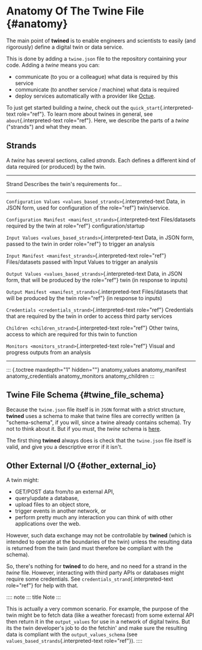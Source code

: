 # Anatomy Of The Twine File {#anatomy}

The main point of **twined** is to enable engineers and scientists to
easily (and rigorously) define a digital twin or data service.

This is done by adding a `twine.json` file to the repository containing
your code. Adding a _twine_ means you can:

- communicate (to you or a colleague) what data is required by this
  service
- communicate (to another service / machine) what data is required
- deploy services automatically with a provider like
  [Octue](https://www.octue.com).

To just get started building a _twine_, check out the
`quick_start`{.interpreted-text role="ref"}. To learn more about twines
in general, see `about`{.interpreted-text role="ref"}. Here, we describe
the parts of a _twine_ (\"strands\") and what they mean.

## Strands

A _twine_ has several sections, called _strands_. Each defines a
different kind of data required (or produced) by the twin.

---

Strand Describes the twin\'s requirements for\...

---

`Configuration Values <values_based_strands>`{.interpreted-text Data, in JSON form, used for configuration of the
role="ref"} twin/service.

`Configuration Manifest <manifest_strands>`{.interpreted-text Files/datasets required by the twin at
role="ref"} configuration/startup

`Input Values <values_based_strands>`{.interpreted-text Data, in JSON form, passed to the twin in order
role="ref"} to trigger an analysis

`Input Manifest <manifest_strands>`{.interpreted-text role="ref"} Files/datasets passed with Input Values to
trigger an analysis

`Output Values <values_based_strands>`{.interpreted-text Data, in JSON form, that will be produced by the
role="ref"} twin (in response to inputs)

`Output Manifest <manifest_strands>`{.interpreted-text Files/datasets that will be produced by the twin
role="ref"} (in response to inputs)

`Credentials <credentials_strand>`{.interpreted-text role="ref"} Credentials that are required by the twin in
order to access third party services

`Children <children_strand>`{.interpreted-text role="ref"} Other twins, access to which are required for
this twin to function

`Monitors <monitors_strand>`{.interpreted-text role="ref"} Visual and progress outputs from an analysis

---

::: {.toctree maxdepth="1" hidden=""}
anatomy_values anatomy_manifest anatomy_credentials anatomy_monitors
anatomy_children
:::

## Twine File Schema {#twine_file_schema}

Because the `twine.json` file itself is in `JSON` format with a strict
structure, **twined** uses a schema to make that twine files are
correctly written (a \"schema-schema\", if you will, since a twine
already contains schema). Try not to think about it. But if you must,
the _twine_ schema is
[here](https://github.com/octue/twined/blob/master/twined/schema/twine_schema.json).

The first thing **twined** always does is check that the `twine.json`
file itself is valid, and give you a descriptive error if it isn\'t.

## Other External I/O {#other_external_io}

A twin might:

- GET/POST data from/to an external API,
- query/update a database,
- upload files to an object store,
- trigger events in another network, or
- perform pretty much any interaction you can think of with other
  applications over the web.

However, such data exchange may not be controllable by **twined** (which
is intended to operate at the boundaries of the twin) unless the
resulting data is returned from the twin (and must therefore be
compliant with the schema).

So, there\'s nothing for **twined** to do here, and no need for a strand
in the _twine_ file. However, interacting with third party APIs or
databases might require some credentials. See
`credentials_strand`{.interpreted-text role="ref"} for help with that.

:::: note
::: title
Note
:::

This is actually a very common scenario. For example, the purpose of the
twin might be to fetch data (like a weather forecast) from some external
API then return it in the `output_values` for use in a network of
digital twins. But its the twin developer\'s job to do the fetchin\' and
make sure the resulting data is compliant with the
`output_values_schema` (see `values_based_strands`{.interpreted-text
role="ref"}).
::::
